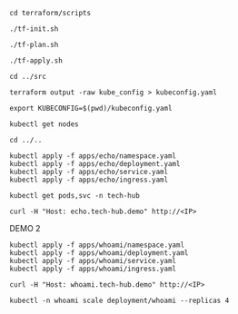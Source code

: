 ```
cd terraform/scripts
```

```
./tf-init.sh
```

```
./tf-plan.sh
```

```
./tf-apply.sh
```


```
cd ../src
```

```
terraform output -raw kube_config > kubeconfig.yaml
```

```
export KUBECONFIG=$(pwd)/kubeconfig.yaml
```


```
kubectl get nodes
```

```
cd ../..
```


```
kubectl apply -f apps/echo/namespace.yaml
kubectl apply -f apps/echo/deployment.yaml
kubectl apply -f apps/echo/service.yaml
kubectl apply -f apps/echo/ingress.yaml
```

```
kubectl get pods,svc -n tech-hub

```

```
curl -H "Host: echo.tech-hub.demo" http://<IP>
```


DEMO 2


```
kubectl apply -f apps/whoami/namespace.yaml
kubectl apply -f apps/whoami/deployment.yaml
kubectl apply -f apps/whoami/service.yaml
kubectl apply -f apps/whoami/ingress.yaml
```

```
curl -H "Host: whoami.tech-hub.demo" http://<IP>
```

```
kubectl -n whoami scale deployment/whoami --replicas 4
```



